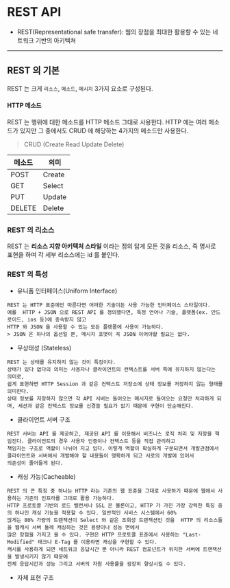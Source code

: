 # REST API
- REST(Representational safe transfer): 웹의 장점을 최대한 활용할 수 있는 네트워크 기반의 아키텍쳐
---
## REST 의 기본
REST 는 크게 `리소스`, `메소드`, `메시지` 3가지 요소로 구성된다.

#### HTTP 메소드
REST 는 행위에 대한 메소드를 HTTP 메소드 그대로 사용한다.
HTTP 에는 여러 메소드가 있지만 그 중에서도 CRUD 에 해당하는 4가지의 메소드만 사용한다.
> CRUD (Create Read Update Delete)

메소드 | 의미 |
-----|------
POST | Create
GET  | Select
PUT  | Update
DELETE | Delete

### REST 의 리소스
REST 는 **리소스 지향 아키텍처 스타일** 이라는 정의 답게 모든 것을 리소스, 즉 명사로 표현을 하며 각 세부 리소스에는 id 를
붙인다. 

### REST 의 특성
- 유니폼 인터페이스(Uniform Interface)
````
REST 는 HTTP 표준에만 따른다면 어떠한 기술이든 사용 가능한 인터페이스 스타일이다. 
예를  HTTP + JSON 으로 REST API 를 정의했다면, 특정 언어나 기술, 플랫폼(ex. 안드로이드, ios 등)에 종속받지 않고
HTTP 와 JSON 을 사용할 수 있는 모든 플랫폼에 사용이 가능하다.
> JSON 은 하나의 옵션일 뿐, 메시지 포맷이 꼭 JSON 이어야할 필요는 없다.
````

- 무상태성 (Stateless)
````
REST 는 상태를 유지하지 않는 것이 특징이다. 
상태가 있다 없다의 의미는 사용자나 클라이언트의 컨택스트를 서버 쪽에 유지하지 않는다는 의미로, 
쉽게 표현하면 HTTP Session 과 같은 컨택스트 저장소에 상태 정보를 저장하지 않는 형태를 의미한다. 
상태 정보를 저장하지 않으면 각 API 서버는 들어오는 메시지로 들어오는 요청만 처리하게 되며, 세션과 같은 컨택스트 정보를 신경쓸 필요가 없기 때문에 구현이 단순해진다.
````

- 클라이언트 서버 구조
````
REST 서버는 API 를 제공하고, 제공된 API 를 이용해서 비즈니스 로직 처리 및 저장을 책임진다. 클라이언트의 경우 사용자 인증이나 컨택스트 등을 직접 관리하고
책임지는 구조로 역할이 나뉘어 지고 있다. 이렇게 역할이 확실하게 구분되면서 개발관점에서 클라이언트와 서버에서 개발해야 할 내용들이 명확하게 되고 서로의 개발에 있어서 
의존성이 줄어들게 된다. 
````
- 캐싱 가능(Cacheable)
````
REST 의 큰 특징 중 하나는 HTTP 라는 기존의 웹 표준을 그대로 사용하기 때문에 웹에서 사용하는 기존의 인프라를 그대로 활용 가능하다. 
HTTP 프로토콜 기반의 로드 밸런서나 SSL 은 물론이고, HTTP 가 가진 가장 강력한 특징 중의 하나인 캐싱 기능을 적용할 수 있다. 일반적인 서비스 시스템에서 60% 
많게는 80% 가량의 트랜잭션이 Select 와 같은 조회성 트랜잭션인 것을  HTTP 의 리소스들을 웹캐시 서버 들레 캐싱하는 것은 용량이나 성능 면에서 
많은 장점을 가지고 올 수 있다. 구현은 HTTP 프로토콜 표준에서 사용하는 "Last-Modified" 태크나 E-Tag 를 이용하면 캐싱을 구현할 수 있다. 
캐시를 사용하게 되면 네트워크 응답시간 뿐 아니라 REST 컴포넌트가 위치한 서버에 트랜잭션을 발생시키지 않기 때문에 
전체 응답시간과 성능 그리고 서버의 자원 사용률을 굉장히 향상시킬 수 있다. 
````
- 자체 표현 구조

